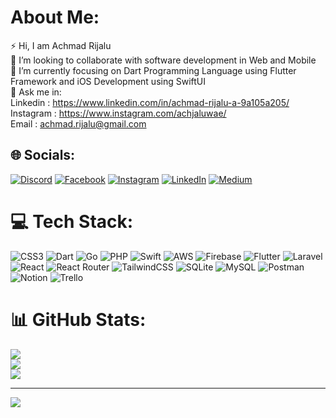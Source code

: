 # About Me:
⚡ Hi, I am Achmad Rijalu <br>👯 I’m looking to collaborate with software development in Web and Mobile<br>🌱 I’m currently focusing on Dart Programming Language using Flutter Framework and iOS Development using SwiftUI<br>💬 Ask me in:<br>Linkedin : https://www.linkedin.com/in/achmad-rijalu-a-9a105a205/<br>Instagram : https://www.instagram.com/achjaluwae/<br>Email : achmad.rijalu@gmail.com


## 🌐 Socials:
[![Discord](https://img.shields.io/badge/Discord-%237289DA.svg?logo=discord&logoColor=white)](htttps://discord.gg/https://discord.com/channels/@me/316909993326542848) [![Facebook](https://img.shields.io/badge/Facebook-%231877F2.svg?logo=Facebook&logoColor=white)](https://facebook.com/https://www.facebook.com/achmad.arianindita/) [![Instagram](https://img.shields.io/badge/Instagram-%23E4405F.svg?logo=Instagram&logoColor=white)](https://instagram.com/https://www.instagram.com/achjaluwae/) [![LinkedIn](https://img.shields.io/badge/LinkedIn-%230077B5.svg?logo=linkedin&logoColor=white)](https://linkedin.com/in/https://www.linkedin.com/in/achmad-rijalu-a-9a105a205/) [![Medium](https://img.shields.io/badge/Medium-12100E?logo=medium&logoColor=white)](https://medium.com/@https://medium.com/@aarianindita) 

# 💻 Tech Stack:
![CSS3](https://img.shields.io/badge/css3-%231572B6.svg?style=for-the-badge&logo=css3&logoColor=white) ![Dart](https://img.shields.io/badge/dart-%230175C2.svg?style=for-the-badge&logo=dart&logoColor=white) ![Go](https://img.shields.io/badge/go-%2300ADD8.svg?style=for-the-badge&logo=go&logoColor=white) ![PHP](https://img.shields.io/badge/php-%23777BB4.svg?style=for-the-badge&logo=php&logoColor=white) ![Swift](https://img.shields.io/badge/swift-F54A2A?style=for-the-badge&logo=swift&logoColor=white) ![AWS](https://img.shields.io/badge/AWS-%23FF9900.svg?style=for-the-badge&logo=amazon-aws&logoColor=white) ![Firebase](https://img.shields.io/badge/firebase-%23039BE5.svg?style=for-the-badge&logo=firebase) ![Flutter](https://img.shields.io/badge/Flutter-%2302569B.svg?style=for-the-badge&logo=Flutter&logoColor=white) ![Laravel](https://img.shields.io/badge/laravel-%23FF2D20.svg?style=for-the-badge&logo=laravel&logoColor=white) ![React](https://img.shields.io/badge/react-%2320232a.svg?style=for-the-badge&logo=react&logoColor=%2361DAFB) ![React Router](https://img.shields.io/badge/React_Router-CA4245?style=for-the-badge&logo=react-router&logoColor=white) ![TailwindCSS](https://img.shields.io/badge/tailwindcss-%2338B2AC.svg?style=for-the-badge&logo=tailwind-css&logoColor=white) ![SQLite](https://img.shields.io/badge/sqlite-%2307405e.svg?style=for-the-badge&logo=sqlite&logoColor=white) ![MySQL](https://img.shields.io/badge/mysql-%2300f.svg?style=for-the-badge&logo=mysql&logoColor=white) ![Postman](https://img.shields.io/badge/Postman-FF6C37?style=for-the-badge&logo=postman&logoColor=white) ![Notion](https://img.shields.io/badge/Notion-%23000000.svg?style=for-the-badge&logo=notion&logoColor=white) ![Trello](https://img.shields.io/badge/Trello-%23026AA7.svg?style=for-the-badge&logo=Trello&logoColor=white)
# 📊 GitHub Stats:
![](https://github-readme-stats.vercel.app/api?username=AchmadRijalu&theme=merko&hide_border=false&include_all_commits=true&count_private=true)<br/>
![](https://github-readme-streak-stats.herokuapp.com/?user=AchmadRijalu&theme=merko&hide_border=false)<br/>
![](https://github-readme-stats.vercel.app/api/top-langs/?username=AchmadRijalu&theme=merko&hide_border=false&include_all_commits=true&count_private=true&layout=compact)

---
[![](https://visitcount.itsvg.in/api?id=AchmadRijalu&icon=2&color=1)](https://visitcount.itsvg.in)

<!-- Proudly created with GPRM ( https://gprm.itsvg.in ) -->
